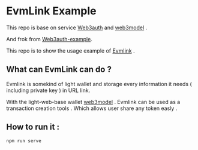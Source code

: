 # EvmLink Example 

This repo is base on service [Web3auth](https://web3auth.io) and [web3model](https://github.com/SmallRuralDog/web3modal-vue) .

And frok from [Web3auth-example](https://github.com/Web3Auth/web3auth-pnp-examples).

This repo is to show the usage example of [Evmlink](https://www.npmjs.com/package/@evmlink/api) . 

## What can EvmLink can do ? 

Evmlink is somekind of light wallet and storage every information it needs ( including private key ) in URL link.

With the light-web-base wallet [web3model](https://github.com/SmallRuralDog/web3modal-vue) . Evmlink can be used as a transaction creation tools . Which allows user share any token easly .

## How to run it : 

``` npm run serve ```
